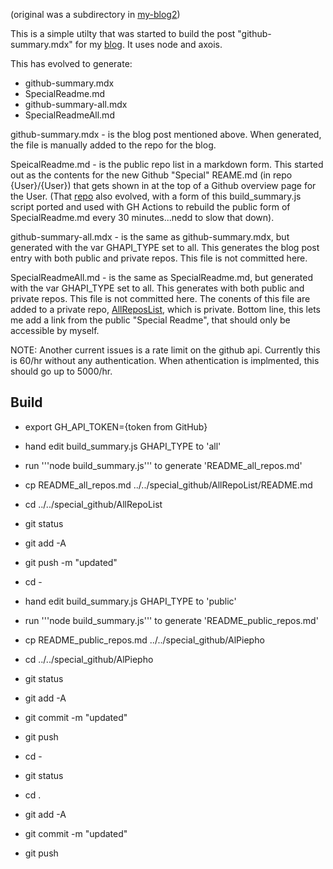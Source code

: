 (original was a subdirectory in [my-blog2](https://github.com/alpiepho/my-blog2))

This is a simple utilty that was started to build the post "github-summary.mdx" for my
[blog](https://alpiepho.github.io/my-blog2/).  It uses node and axois.

This has evolved to generate:
- github-summary.mdx
- SpecialReadme.md
- github-summary-all.mdx
- SpecialReadmeAll.md

github-summary.mdx - is the blog post mentioned above.  When generated, the file is manually added to the
repo for the blog.

SpeicalReadme.md - is the public repo list in a markdown form.  This started out as the contents for the
new Github "Special" REAME.md (in repo {User}/{User}) that gets shown in at the top of a Github overview
page for the User.  (That [repo](https://github.com/alpiepho/AlPiepho) also evolved, with a form of this
build_summary.js script ported and used with GH Actions to rebuild the public form of SpecialReadme.md
every 30 minutes...nedd to slow that down).

github-summary-all.mdx - is the same as github-summary.mdx, but generated with the var GHAPI_TYPE set to
all.  This generates the blog post entry with both public and private repos.  This file is not committed
here.

SpecialReadmeAll.md - is the same as SpecialReadme.md, but generated with the var GHAPI_TYPE set to
all.  This generates with both public and private repos.  This file is not committed
here.  The conents of this file are added to a private repo, [AllReposList](https://github.com/alpiepho/AllReposList), which is private.
Bottom line, this lets me add a link from the public "Special Readme", that should only be accessible by myself.


NOTE: Another current issues is a rate limit on the github api.  Currently this is 60/hr
without any authentication.  When athentication is implmented, this should go up to
5000/hr.
 
 ## Build

 - export GH_API_TOKEN={token from GitHub}
 
 - hand edit build_summary.js GHAPI_TYPE to 'all'
 - run '''node build_summary.js''' to generate 'README_all_repos.md'
 - cp README_all_repos.md ../../special_github/AllRepoList/README.md
 - cd ../../special_github/AllRepoList
 - git status
 - git add -A
 - git push -m "updated"
 - cd -

 - hand edit build_summary.js GHAPI_TYPE to 'public'
 - run '''node build_summary.js''' to generate 'README_public_repos.md'
 - cp README_public_repos.md ../../special_github/AlPiepho
 - cd ../../special_github/AlPiepho
 - git status
 - git add -A
 - git commit -m "updated"
 - git push
 - cd -

 - git status
 - cd .
 - git add -A
 - git commit -m "updated"
 - git push

